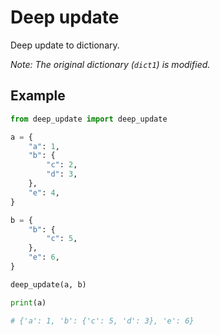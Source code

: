 # Deep update

Deep update to dictionary.

_Note: The original dictionary (`dict1`) is modified._

## Example

```python
from deep_update import deep_update

a = {
    "a": 1,
    "b": {
        "c": 2,
        "d": 3,
    },
    "e": 4,
}

b = {
    "b": {
        "c": 5,
    },
    "e": 6,
}

deep_update(a, b)

print(a)

# {'a': 1, 'b': {'c': 5, 'd': 3}, 'e': 6}
```
